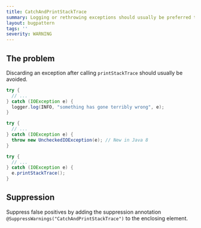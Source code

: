 ```yaml
---
title: CatchAndPrintStackTrace
summary: Logging or rethrowing exceptions should usually be preferred to catching and calling printStackTrace
layout: bugpattern
tags: ''
severity: WARNING
---
```


<!--
*** AUTO-GENERATED, DO NOT MODIFY ***
To make changes, edit the @BugPattern annotation or the explanation in docs/bugpattern.
-->


## The problem
Discarding an exception after calling `printStackTrace` should usually be
avoided.


```java
try {
  // ...
} catch (IOException e) {
  logger.log(INFO, "something has gone terribly wrong", e);
}
```

```java
try {
  // ...
} catch (IOException e) {
  throw new UncheckedIOException(e); // New in Java 8
}
```

```java
try {
  // ...
} catch (IOException e) {
  e.printStackTrace();
}
```

## Suppression
Suppress false positives by adding the suppression annotation `@SuppressWarnings("CatchAndPrintStackTrace")` to the enclosing element.

